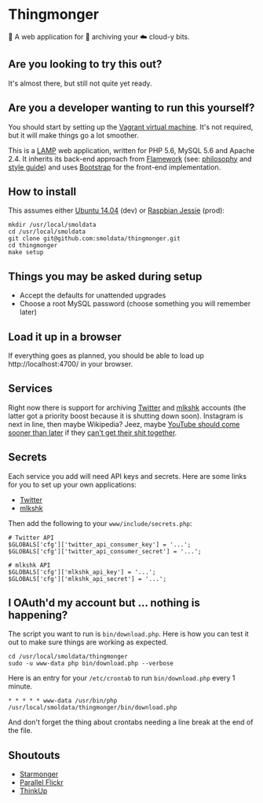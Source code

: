 # Thingmonger

:robot: A web application for :floppy_disk: archiving your :cloud: cloud-y bits.

## Are you looking to try this out?

It's almost there, but still not quite yet ready.

## Are you a developer wanting to run this yourself?

You should start by setting up the [Vagrant virtual machine](https://github.com/smoldata/vagrant-thingmonger). It's not required, but it will make things go a lot smoother.

This is a [LAMP](https://en.wikipedia.org/wiki/LAMP_(software_bundle)) web application, written for PHP 5.6, MySQL 5.6 and Apache 2.4. It inherits its back-end approach from [Flamework](https://github.com/exflickr/flamework) (see: [philosophy](https://github.com/exflickr/flamework/blob/master/docs/philosophy.md) and [style guide](https://github.com/exflickr/flamework/blob/master/docs/style_guide.md)) and uses [Bootstrap](http://getbootstrap.com/) for the front-end implementation.

## How to install

This assumes either [Ubuntu 14.04](https://wiki.ubuntu.com/TrustyTahr/ReleaseNotes) (dev) or [Raspbian Jessie](https://www.raspberrypi.org/downloads/raspbian/) (prod):

```
mkdir /usr/local/smoldata
cd /usr/local/smoldata
git clone git@github.com:smoldata/thingmonger.git
cd thingmonger
make setup
```

## Things you may be asked during setup

* Accept the defaults for unattended upgrades
* Choose a root MySQL password (choose something you will remember later)

## Load it up in a browser

If everything goes as planned, you should be able to load up http://localhost:4700/ in your browser.

## Services

Right now there is support for archiving [Twitter](https://twitter.com/) and [mlkshk](https://mlkshk.com/) accounts (the latter got a priority boost because it is shutting down soon). Instagram is next in line, then maybe Wikipedia? Jeez, maybe [YouTube should come sooner than later](https://twitter.com/coolerpatrol/status/843614265693147138) if they [can't get their shit together](https://www.theguardian.com/media/2017/mar/16/guardian-pulls-ads-google-placed-extremist-material).

## Secrets

Each service you add will need API keys and secrets. Here are some links for you to set up your own applications:

* [Twitter](https://apps.twitter.com/)
* [mlkshk](http://mlkshk.com/developers)

Then add the following to your `www/include/secrets.php`:

```
# Twitter API
$GLOBALS['cfg']['twitter_api_consumer_key'] = '...';
$GLOBALS['cfg']['twitter_api_consumer_secret'] = '...';

# mlkshk API
$GLOBALS['cfg']['mlkshk_api_key'] = '...';
$GLOBALS['cfg']['mlkshk_api_secret'] = '...';
```

## I OAuth'd my account but ... nothing is happening?

The script you want to run is `bin/download.php`. Here is how you can test it out to make sure things are working as expected.

```
cd /usr/local/smoldata/thingmonger
sudo -u www-data php bin/download.php --verbose
```

Here is an entry for your `/etc/crontab` to run `bin/download.php` every 1 minute.

```
* * * * * www-data /usr/bin/php /usr/local/smoldata/thingmonger/bin/download.php
```

And don't forget the thing about crontabs needing a line break at the end of the file.

## Shoutouts

* [Starmonger](https://github.com/dphiffer/starmonger/)
* [Parallel Flickr](http://straup.github.io/parallel-flickr/)
* [ThinkUp](https://github.com/ThinkUpLLC/ThinkUp)

